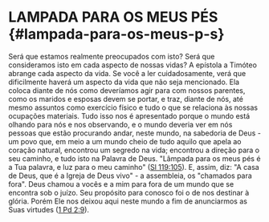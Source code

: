 # LAMPADA PARA OS MEUS PÉS {#lampada-para-os-meus-p-s}

Será que estamos realmente preocupados com isto? Será que consideramos isto em cada aspecto de nossas vidas? A epístola a Timóteo abrange cada aspecto da vida. Se você a ler cuidadosamente, verá que dificilmente haverá um aspecto da vida que não seja mencionado. Ela coloca diante de nós como deveríamos agir para com nossos parentes, como os maridos e esposas devem se portar, e traz, diante de nós, até mesmo assuntos como exercício físico e tudo o que se relaciona às nossas ocupações materiais. Tudo isso nos é apresentado porque o mundo está olhando para nós e nos observando, e o mundo deveria ver em nós pessoas que estão procurando andar, neste mundo, na sabedoria de Deus - um povo que, em meio a um mundo cheio de tudo aquilo que apela ao coração natural, encontrou um segredo na vida; encontrou a direção para o seu caminho, e tudo isto na Palavra de Deus. &quot;Lâmpada para os meus pés é a Tua palavra, e luz para o meu caminho&quot; ([Sl 119:105](http://bibliaonline.com.br/acf/sl/119/105)). E, assim, diz: &quot;A casa de Deus, que é a Igreja de Deus vivo&quot; - a assembleia, os &quot;chamados para fora&quot;. Deus chamou a vocês e a mim para fora de um mundo que se encontra sob o juízo. Seu propósito para conosco foi o de nos destinar à glória. Porém Ele nos deixou aqui neste mundo a fim de anunciarmos as Suas virtudes ([1 Pd 2:9](http://bibliaonline.com.br/acf/1pe/2/9)).